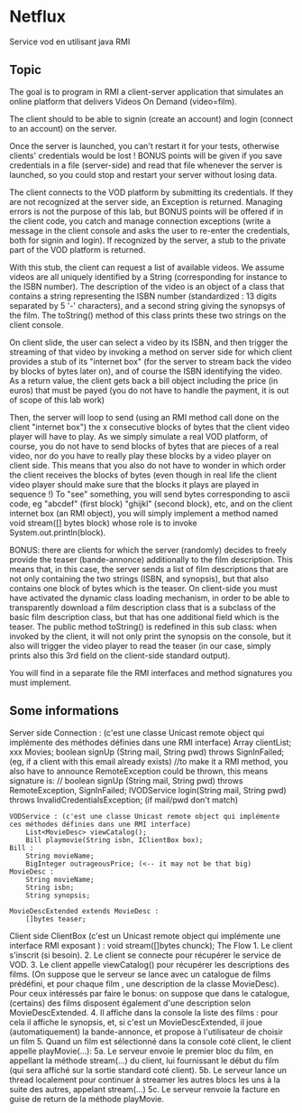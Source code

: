 # Netflux

Service vod en utilisant java RMI

## Topic

The goal is to program in RMI a client-server application that simulates an online platform that delivers Videos On Demand (video=film).

The client should to be able to signin  (create an account) and login (connect to an account) on the server.

Once the server is launched, you can't restart it for your tests, otherwise clients' credentials would be lost ! BONUS points will be given if you save credentials in a file (server-side) and read that file whenever the server is launched, so you could stop and restart your server without losing data.

The client connects to the VOD platform by submitting its credentials. If they are not recognized at the server side, an Exception is returned.
Managing errors is not the purpose of this lab, but BONUS points will be offered if in the client code, you catch and manage connection exceptions (write a message in the client console and asks the user to re-enter the credentials, both for signin and login).
If recognized by the server, a stub to the private part of the VOD platform is returned.

With this stub, the client can request a list of available videos. We assume videos are all uniquely identified by a String (corresponding for instance
to the ISBN number). The description of the video is an object of a class that contains a string representing the ISBN number (standardized : 13 digits separated by 5 '-' 
characters), and a second string giving the synopsys of the film. The toString() method of this class prints these two strings on the client console. 

On client slide, the user can select a video by its ISBN, and then trigger the streaming of that video by invoking a method on server side for which client provides 
a stub of its "internet box" (for the server to stream back the video by blocks of bytes later on), and of course the ISBN identifying the video. As a return value, the client gets back a bill object including the price (in euros) that must be payed (you do not have to handle the payment, it is out of scope of this lab work)

Then, the server will loop to send (using an RMI method call done on the client "internet box") the x consecutive blocks of bytes that the client video player will have to play. As we simply simulate a real VOD platform, of course, you do not have to send blocks of bytes that are pieces of a real video, nor do you have to really play these blocks by a video
player on client side. This means that you also do not have to wonder in which order the client receives the blocks of bytes (even though in real life
the client video player should make sure that the blocks it plays are played in sequence !) To "see" something, you will send bytes corresponding
to ascii code, eg "abcdef" (first block) "ghijkl" (second block), etc, and on the client internet box (an RMI object), you will simply implement a 
method named void stream([] bytes block) whose role is to invoke System.out.println(block).

BONUS: there are clients for which the server (randomly) decides to freely provide the teaser (bande-annonce) additionally to the film description.
This means that, in this case, the server sends a list of film descriptions that are not only containing the two strings (ISBN, and synopsis), 
but that also contains one block of bytes which is the teaser.  On client-side you must have activated the dynamic class loading mechanism,
in order to be able to transparently download a film description class that is a subclass of the basic film description class, but that has one
additional field which is the teaser. The public method toString() is redefined in this sub class: when invoked by the client, it will not only 
print the synopsis on the console, but it also will trigger the video player to read the teaser (in our case, simply prints also this 3rd field on
the client-side standard output).

You will find in a separate file the RMI interfaces and method signatures you must implement.

## Some informations

Server side
	Connection : (c'est une classe Unicast remote object qui implémente des méthodes définies dans une RMI interface)
		Array clientList;
		xxx Movies;
		boolean signUp (String mail, String pwd) throws SignInFailed; (eg, if a client with this email already exists)
		//to make it a RMI method, you also have to announce RemoteException could be thrown, this means signature is:
			// boolean signUp (String mail, String pwd) throws RemoteException, SignInFailed;
		IVODService login(String mail, String pwd) throws InvalidCredentialsException; (if mail/pwd don't match)
		
	VODService : (c'est une classe Unicast remote object qui implémente ces méthodes définies dans une RMI interface)
		List<MovieDesc> viewCatalog();
		Bill playmovie(String isbn, IClientBox box);
	Bill :
		String movieName;
		BigInteger outrageousPrice; (<-- it may not be that big)
	MovieDesc :
		String movieName;
		String isbn;
		String synopsis;
	
	MovieDescExtended extends MovieDesc :
		[]bytes teaser;
Client side
	ClientBox (c'est un Unicast remote object qui implémente une interface RMI exposant ) :
		void stream([]bytes chunck);
The Flow
	1. Le client s'inscrit (si besoin).
	2. Le client se connecte pour récupérer le service de VOD.
	3. Le client appelle viewCatalog() pour récupérer les descriptions des films. (On suppose que le serveur se lance avec un catalogue
             de films prédéfini, et pour chaque film , une description de la classe MovieDesc). 
	     Pour ceux intéressés par faire le bonus: 
		on suppose que dans le catalogue, (certains) des films disposent également d'une description selon MovieDescExtended. 
	4. Il affiche dans la console la liste des films : pour cela il affiche
           le synopsis, et, si c'est un MovieDescExtended, il joue (automatiquement) la bande-annonce, 
		et propose à l'utilisateur de choisir un film
	5. Quand un film est sélectionné dans la console coté client, le client appelle playMovie(...):
		5a. Le serveur envoie le premier bloc du film, en appellant la méthode stream(...) du client, lui fournissant le début du film (qui
			sera affiché sur la sortie standard coté client).
        	5b. Le serveur lance un thread localement pour continuer à streamer les autres blocs les uns à la suite des autres, appelant stream(...)
		5c. Le serveur renvoie la facture en guise de return de la méthode playMovie.
